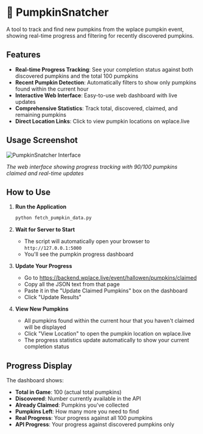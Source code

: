 # 🎃 PumpkinSnatcher

A tool to track and find new pumpkins from the wplace pumpkin event, showing real-time progress and filtering for recently discovered pumpkins.

## Features

- **Real-time Progress Tracking**: See your completion status against both discovered pumpkins and the total 100 pumpkins
- **Recent Pumpkin Detection**: Automatically filters to show only pumpkins found within the current hour
- **Interactive Web Interface**: Easy-to-use web dashboard with live updates
- **Comprehensive Statistics**: Track total, discovered, claimed, and remaining pumpkins
- **Direct Location Links**: Click to view pumpkin locations on wplace.live

## Usage Screenshot

![PumpkinSnatcher Interface](https://github.com/AutumnThyme/PumpkinSnatcher/raw/main/usage_screenshot.png)

*The web interface showing progress tracking with 90/100 pumpkins claimed and real-time updates*

## How to Use

1. **Run the Application**
   ```bash
   python fetch_pumpkin_data.py
   ```

2. **Wait for Server to Start**
   - The script will automatically open your browser to `http://127.0.0.1:5000`
   - You'll see the pumpkin progress dashboard

3. **Update Your Progress**
   - Go to https://backend.wplace.live/event/hallowen/pumpkins/claimed
   - Copy all the JSON text from that page
   - Paste it in the "Update Claimed Pumpkins" box on the dashboard
   - Click "Update Results"

4. **View New Pumpkins**
   - All pumpkins found within the current hour that you haven't claimed will be displayed
   - Click "View Location" to open the pumpkin location on wplace.live
   - The progress statistics update automatically to show your current completion status

## Progress Display

The dashboard shows:
- **Total in Game**: 100 (actual total pumpkins)
- **Discovered**: Number currently available in the API
- **Already Claimed**: Pumpkins you've collected
- **Pumpkins Left**: How many more you need to find
- **Real Progress**: Your progress against all 100 pumpkins
- **API Progress**: Your progress against discovered pumpkins only
